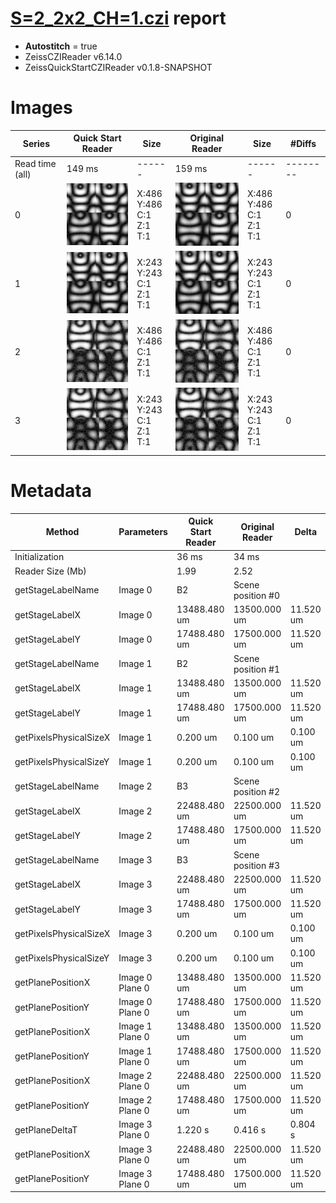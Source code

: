 # [S=2_2x2_CH=1.czi](https://zenodo.org/record/7015307/files/S%3D2_2x2_CH%3D1.czi) report
 - **Autostitch** = true
 - ZeissCZIReader v6.14.0
 - ZeissQuickStartCZIReader v0.1.8-SNAPSHOT

# Images 

| Series            | Quick Start Reader | Size | Original Reader | Size | #Diffs |
|-------------------|--------------------|------|-----------------|------|--------|
| Read time (all)   |149 ms|------|159 ms|------|--------|
|0|![S=2_2x2_CH=1.quick_true.flat_true.stitch_true.series_0.jpg](S=2_2x2_CH=1/S=2_2x2_CH=1.quick_true.flat_true.stitch_true.series_0.jpg)|X:486<br>Y:486<br>C:1<br>Z:1<br>T:1|![S=2_2x2_CH=1.quick_false.flat_true.stitch_true.series_0.jpg](S=2_2x2_CH=1/S=2_2x2_CH=1.quick_false.flat_true.stitch_true.series_0.jpg)|X:486<br>Y:486<br>C:1<br>Z:1<br>T:1|0|
|1|![S=2_2x2_CH=1.quick_true.flat_true.stitch_true.series_1.jpg](S=2_2x2_CH=1/S=2_2x2_CH=1.quick_true.flat_true.stitch_true.series_1.jpg)|X:243<br>Y:243<br>C:1<br>Z:1<br>T:1|![S=2_2x2_CH=1.quick_false.flat_true.stitch_true.series_1.jpg](S=2_2x2_CH=1/S=2_2x2_CH=1.quick_false.flat_true.stitch_true.series_1.jpg)|X:243<br>Y:243<br>C:1<br>Z:1<br>T:1|0|
|2|![S=2_2x2_CH=1.quick_true.flat_true.stitch_true.series_2.jpg](S=2_2x2_CH=1/S=2_2x2_CH=1.quick_true.flat_true.stitch_true.series_2.jpg)|X:486<br>Y:486<br>C:1<br>Z:1<br>T:1|![S=2_2x2_CH=1.quick_false.flat_true.stitch_true.series_2.jpg](S=2_2x2_CH=1/S=2_2x2_CH=1.quick_false.flat_true.stitch_true.series_2.jpg)|X:486<br>Y:486<br>C:1<br>Z:1<br>T:1|0|
|3|![S=2_2x2_CH=1.quick_true.flat_true.stitch_true.series_3.jpg](S=2_2x2_CH=1/S=2_2x2_CH=1.quick_true.flat_true.stitch_true.series_3.jpg)|X:243<br>Y:243<br>C:1<br>Z:1<br>T:1|![S=2_2x2_CH=1.quick_false.flat_true.stitch_true.series_3.jpg](S=2_2x2_CH=1/S=2_2x2_CH=1.quick_false.flat_true.stitch_true.series_3.jpg)|X:243<br>Y:243<br>C:1<br>Z:1<br>T:1|0|

# Metadata

|  Method            | Parameters       | Quick Start Reader | Original Reader | Delta  |
| -------------------|------------------|--------------------|-----------------|------- |
| Initialization     |                  |36 ms|34 ms|        |
| Reader Size (Mb)     |                  |1.99|2.52|        |
| getStageLabelName| Image 0 | B2| Scene position #0| |
| getStageLabelX| Image 0 | 13488.480 um | 13500.000 um | 11.520 um |
| getStageLabelY| Image 0 | 17488.480 um | 17500.000 um | 11.520 um |
| getStageLabelName| Image 1 | B2| Scene position #1| |
| getStageLabelX| Image 1 | 13488.480 um | 13500.000 um | 11.520 um |
| getStageLabelY| Image 1 | 17488.480 um | 17500.000 um | 11.520 um |
| getPixelsPhysicalSizeX| Image 1 | 0.200 um | 0.100 um | 0.100 um |
| getPixelsPhysicalSizeY| Image 1 | 0.200 um | 0.100 um | 0.100 um |
| getStageLabelName| Image 2 | B3| Scene position #2| |
| getStageLabelX| Image 2 | 22488.480 um | 22500.000 um | 11.520 um |
| getStageLabelY| Image 2 | 17488.480 um | 17500.000 um | 11.520 um |
| getStageLabelName| Image 3 | B3| Scene position #3| |
| getStageLabelX| Image 3 | 22488.480 um | 22500.000 um | 11.520 um |
| getStageLabelY| Image 3 | 17488.480 um | 17500.000 um | 11.520 um |
| getPixelsPhysicalSizeX| Image 3 | 0.200 um | 0.100 um | 0.100 um |
| getPixelsPhysicalSizeY| Image 3 | 0.200 um | 0.100 um | 0.100 um |
| getPlanePositionX| Image 0 Plane 0 | 13488.480 um | 13500.000 um | 11.520 um |
| getPlanePositionY| Image 0 Plane 0 | 17488.480 um | 17500.000 um | 11.520 um |
| getPlanePositionX| Image 1 Plane 0 | 13488.480 um | 13500.000 um | 11.520 um |
| getPlanePositionY| Image 1 Plane 0 | 17488.480 um | 17500.000 um | 11.520 um |
| getPlanePositionX| Image 2 Plane 0 | 22488.480 um | 22500.000 um | 11.520 um |
| getPlanePositionY| Image 2 Plane 0 | 17488.480 um | 17500.000 um | 11.520 um |
| getPlaneDeltaT| Image 3 Plane 0 |  1.220 s |  0.416 s | 0.804 s |
| getPlanePositionX| Image 3 Plane 0 | 22488.480 um | 22500.000 um | 11.520 um |
| getPlanePositionY| Image 3 Plane 0 | 17488.480 um | 17500.000 um | 11.520 um |
